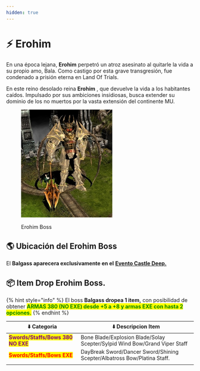 ```yaml
---
hidden: true
---
```


# ⚡ Erohim

En una época lejana, **Erohim** perpetró un atroz asesinato al quitarle la vida a su propio amo, Bala. Como castigo por esta grave transgresión, fue condenado a prisión eterna en Land Of Trials.

En este reino desolado reina **Erohim** , que devuelve la vida a los habitantes caídos. Impulsado por sus ambiciones insidiosas, busca extender su dominio de los no muertos por la vasta extensión del continente MU.

<figure><img src="../../.gitbook/assets/image (395).png" alt="" width="245"><figcaption><p>Erohim Boss</p></figcaption></figure>

## 🌎 Ubicación del Erohim Boss

El **Balgass aparecera exclusivamente en el** [**Evento Castle Deep.**](../castle-deep.md)

## 📦 Item Drop Erohim Boss.

{% hint style="info" %}
El boss **Balgass dropea 1 item,** con posibilidad de obtener <mark style="color:green;">**ARMAS 380 (NO EXE) desde +5 a +8 y  armas EXE con hasta 2 opciones.**</mark>
{% endhint %}

| ⬇️ Categoria                                                         | ⬇️ Descripcion Item                                                        |
| -------------------------------------------------------------------- | -------------------------------------------------------------------------- |
| <mark style="color:purple;">**Swords/Staffs/Bows 380 NO EXE**</mark> | Bone Blade/Explosion Blade/Solay Scepter/Sylpid Wind Bow/Grand Viper Staff |
| <mark style="color:red;">**Swords/Staffs/Bows EXE**</mark>           | DayBreak Sword/Dancer Sword/Shining Scepter/Albatross Bow/Platina Staff.   |
|                                                                      |                                                                            |
